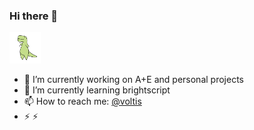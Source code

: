### Hi there 👋

<img src="https://github.com/avoltis/avoltis/raw/master/dinosaur_wave.gif" width="50">

- 🔭 I’m currently working on A+E and personal projects
- 🌱 I’m currently learning brightscript
- 📫 How to reach me: [@voltis](https://avoltis.github.io/portfolio/)
- ⚡ ⚡ 
